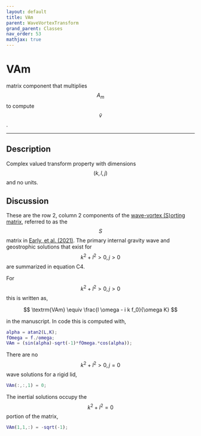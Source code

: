 ```yaml
---
layout: default
title: VAm
parent: WaveVortexTransform
grand_parent: Classes
nav_order: 53
mathjax: true
---
```


#  VAm

matrix component that multiplies $$A_m$$ to compute $$\tilde{v}$$.


---

## Description
Complex valued transform property with dimensions $$(k,l,j)$$ and no units.

## Discussion

These are the row 2, column 2 components of the [wave-vortex (S)orting matrix](/transformations/transformations.html), referred to as the $$S$$ matrix in [Early, et al. (2021)](https://doi.org/10.1017/jfm.2020.995). The primary internal gravity wave and geostrophic solutions that exist for $$k^2+l^2>0, j>0$$ are summarized in equation C4.

For $$k^2+l^2>0, j>0$$ this is written as,

$$
\textrm{VAm} \equiv \frac{l \omega - i k f_0}{\omega K}
$$

in the manuscript. In code this is computed with,

```matlab
alpha = atan2(L,K);
fOmega = f./omega;
VAm = (sin(alpha)-sqrt(-1)*fOmega.*cos(alpha));
```

There are no $$k^2+l^2>0, j=0$$ wave solutions for a rigid lid,

```matlab
VAm(:,:,1) = 0;
```

The inertial solutions occupy the $$k^2+l^2=0$$ portion of the matrix,

```matlab
VAm(1,1,:) = -sqrt(-1);
```

